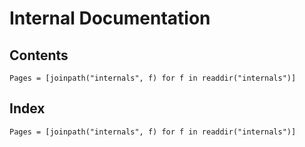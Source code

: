 # Internal Documentation

## Contents

```@contents
Pages = [joinpath("internals", f) for f in readdir("internals")]
```

## Index

```@index
Pages = [joinpath("internals", f) for f in readdir("internals")]
```
